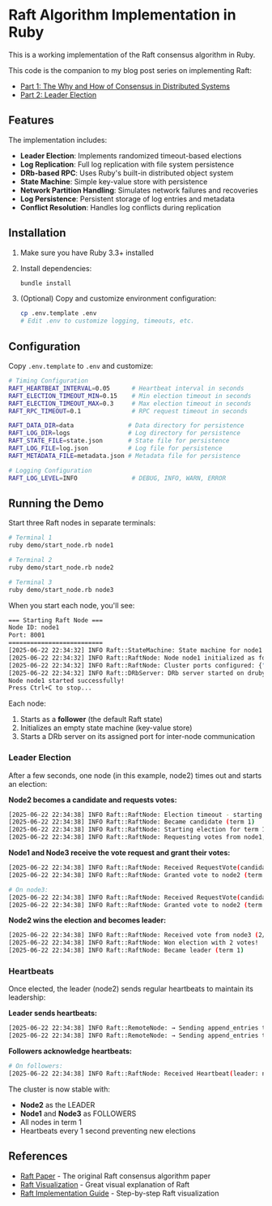 # Raft Algorithm Implementation in Ruby

This is a working implementation of the Raft consensus algorithm in Ruby.

This code is the companion to my blog post series on implementing Raft:

- [Part 1: The Why and How of Consensus in Distributed Systems](https://mohllal.github.io/implementing-raft-part-1/)
- [Part 2: Leader Election](https://mohllal.github.io/implementing-raft-part-2/)

## Features

The implementation includes:

- **Leader Election**: Implements randomized timeout-based elections
- **Log Replication**: Full log replication with file system persistence
- **DRb-based RPC**: Uses Ruby's built-in distributed object system
- **State Machine**: Simple key-value store with persistence
- **Network Partition Handling**: Simulates network failures and recoveries
- **Log Persistence**: Persistent storage of log entries and metadata
- **Conflict Resolution**: Handles log conflicts during replication

## Installation

1. Make sure you have Ruby 3.3+ installed
2. Install dependencies:

   ```bash
   bundle install
   ```

3. (Optional) Copy and customize environment configuration:

   ```bash
   cp .env.template .env
   # Edit .env to customize logging, timeouts, etc.
   ```

## Configuration

Copy `.env.template` to `.env` and customize:

```bash
# Timing Configuration
RAFT_HEARTBEAT_INTERVAL=0.05      # Heartbeat interval in seconds
RAFT_ELECTION_TIMEOUT_MIN=0.15    # Min election timeout in seconds
RAFT_ELECTION_TIMEOUT_MAX=0.3     # Max election timeout in seconds
RAFT_RPC_TIMEOUT=0.1              # RPC request timeout in seconds

RAFT_DATA_DIR=data               # Data directory for persistence
RAFT_LOG_DIR=logs                # Log directory for persistence
RAFT_STATE_FILE=state.json       # State file for persistence
RAFT_LOG_FILE=log.json           # Log file for persistence
RAFT_METADATA_FILE=metadata.json # Metadata file for persistence

# Logging Configuration
RAFT_LOG_LEVEL=INFO               # DEBUG, INFO, WARN, ERROR
```

## Running the Demo

Start three Raft nodes in separate terminals:

```bash
# Terminal 1
ruby demo/start_node.rb node1

# Terminal 2
ruby demo/start_node.rb node2

# Terminal 3
ruby demo/start_node.rb node3
```

When you start each node, you'll see:

```bash
=== Starting Raft Node ===
Node ID: node1
Port: 8001
==========================
[2025-06-22 22:34:32] INFO Raft::StateMachine: State machine for node1 initialized with 0 entries
[2025-06-22 22:34:32] INFO Raft::RaftNode: Node node1 initialized as follower
[2025-06-22 22:34:32] INFO Raft::RaftNode: Cluster ports configured: {"node1"=>8001, "node2"=>8002, "node3"=>8003}
[2025-06-22 22:34:32] INFO Raft::DRbServer: DRb server started on druby://localhost:8001
Node node1 started successfully!
Press Ctrl+C to stop...
```

Each node:

1. Starts as a **follower** (the default Raft state)
2. Initializes an empty state machine (key-value store)
3. Starts a DRb server on its assigned port for inter-node communication

### Leader Election

After a few seconds, one node (in this example, node2) times out and starts an election:

**Node2 becomes a candidate and requests votes:**

```bash
[2025-06-22 22:34:38] INFO Raft::RaftNode: Election timeout - starting election
[2025-06-22 22:34:38] INFO Raft::RaftNode: Became candidate (term 1)
[2025-06-22 22:34:38] INFO Raft::RaftNode: Starting election for term 1
[2025-06-22 22:34:38] INFO Raft::RaftNode: Requesting votes from node1, node3
```

**Node1 and Node3 receive the vote request and grant their votes:**

```bash
[2025-06-22 22:34:38] INFO Raft::RaftNode: Received RequestVote(candidate: node2, term: 1, last_log: 0/0)
[2025-06-22 22:34:38] INFO Raft::RaftNode: Granted vote to node2 (term 1)

# On node3:
[2025-06-22 22:34:38] INFO Raft::RaftNode: Received RequestVote(candidate: node2, term: 1, last_log: 0/0)
[2025-06-22 22:34:38] INFO Raft::RaftNode: Granted vote to node2 (term 1)
```

**Node2 wins the election and becomes leader:**

```bash
[2025-06-22 22:34:38] INFO Raft::RaftNode: Received vote from node3 (2/2)
[2025-06-22 22:34:38] INFO Raft::RaftNode: Won election with 2 votes!
[2025-06-22 22:34:38] INFO Raft::RaftNode: Became leader (term 1)
```

### Heartbeats

Once elected, the leader (node2) sends regular heartbeats to maintain its leadership:

**Leader sends heartbeats:**

```bash
[2025-06-22 22:34:38] INFO Raft::RemoteNode: → Sending append_entries to node1 (term 1, 0 entries)
[2025-06-22 22:34:38] INFO Raft::RemoteNode: → Sending append_entries to node3 (term 1, 0 entries)
```

**Followers acknowledge heartbeats:**

```bash
# On followers:
[2025-06-22 22:34:38] INFO Raft::RaftNode: Received Heartbeat(leader: node2, term: 1, prev: 0/0, commit: 0)
```

The cluster is now stable with:

- **Node2** as the LEADER
- **Node1** and **Node3** as FOLLOWERS
- All nodes in term 1
- Heartbeats every 1 second preventing new elections

## References

- [Raft Paper](https://raft.github.io/raft.pdf) - The original Raft consensus algorithm paper
- [Raft Visualization](https://raft.github.io/) - Great visual explanation of Raft
- [Raft Implementation Guide](https://thesecretlivesofdata.com/raft/) - Step-by-step Raft visualization
